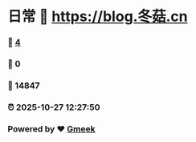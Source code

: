 # 日常 :link: https://blog.冬菇.cn 
### :page_facing_up: [4](https://blog.冬菇.cn/tag.html) 
### :speech_balloon: 0 
### :hibiscus: 14847 
### :alarm_clock: 2025-10-27 12:27:50 
### Powered by :heart: [Gmeek](https://github.com/Meekdai/Gmeek)
